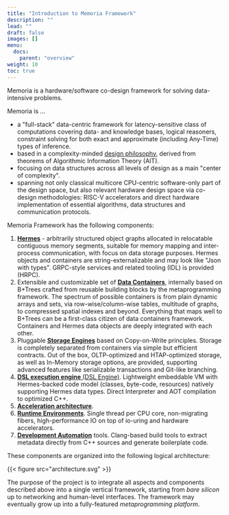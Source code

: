 ```yaml
---
title: "Introduction to Memoria Framework"
description: ""
lead: ""
draft: false
images: []
menu:
  docs:
    parent: "overview"
weight: 10
toc: true
---
```


Memoria is a hardware/software co-design framework for solving data-intensive problems. 

Memoria is ... 
* a "full-stack" data-centric framework for latency-sensitive class of computations covering data- and knowledge bases, logical reasoners, constraint solving for both exact and approximate (including Any-Time) types of inference.
* based in a complexity-minded [design philosophy](/docs/overview/philosophy), derived from theorems of Algorithmic Information Theory (AIT).
* focusing on data structures across all levels of design as a main "center of complexity".
* spanning not only classical multicore CPU-centric software-only part of the design space, but also relevant hardware design space via co-design methodologies: RISC-V accelerators and direct hardware implementation of essential algorithms, data structures and communication protocols. 

Memoria Framework has the following components:

1. [**Hermes**](/docs/overview/hermes) - arbitrarily structured object graphs allocated in relocatable contiguous memory segments, suitable for memory mapping and inter-process communication, with focus on data storage purposes. Hermes objects and containers are string-externalizable and may look like "Json with types". GRPC-style services and related tooling (IDL) is provided (HRPC).
1. Extensible and customizable set of [**Data Containers**](/docs/overview/containers), internally based on B+Trees crafted from reusable building blocks by the metaprogramming framework. The spectrum of possible containers is from plain dynamic arrays and sets, via row-wise/column-wise tables, multitude of graphs, to compressed spatial indexes and beyond. Everything that maps well to B+Trees can be a first-class citizen of data containers framework. Containers and Hermes data objects are deeply integrated with each other.
1. Pluggable [**Storage Engines**](/docs/overview/storage) based on Copy-on-Write principles. Storage is completely separated from containers via simple but efficient contracts. Out of the box, OLTP-optimized and HTAP-optimized storage, as well as In-Memory storage options, are provided, supporting advanced features like serializable transactions and Git-like branching.
1. [**DSL execution engine** (DSL Engine)](/docs/overview/vm). Lightweight embeddable VM with Hermes-backed code model (classes, byte-code, resources) natively supporting Hermes data types. Direct Interpreter and AOT compilation to optimized C++.
1. [**Acceleration architecture**](/docs/overview/accel).
1. [**Runtime Environments**](/docs/overview/runtime). Single thread per CPU core, non-migrating fibers, high-performance IO on top of io-uring and hardware accelerators.
1. [**Development Automation**](/docs/overview/mbt) tools. Clang-based build tools to extract metadata directly from C++ sources and generate boilerplate code.

These components are organized into the following logical architecture:

{{< figure src="architecture.svg" >}}

The purpose of the project is to integrate all aspects and components described above into a single vertical framework, starting from *bare silicon* up to networking and human-level interfaces. The framework may eventually grow up into a fully-featured *metaprogramming platform*.

